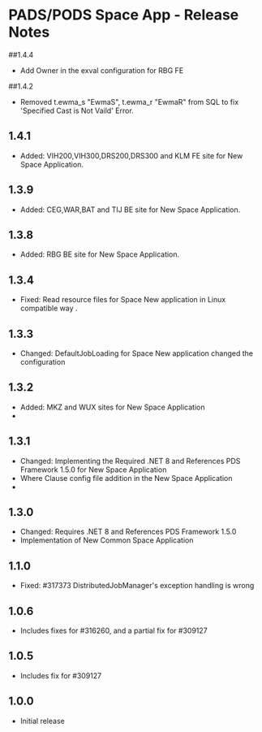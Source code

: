 # PADS/PODS Space App - Release Notes

##1.4.4
- Add Owner in the exval configuration for RBG FE

##1.4.2
- Removed t.ewma_s "EwmaS", t.ewma_r "EwmaR" from SQL to fix 'Specified Cast is Not Vaild' Error.

## 1.4.1
- Added: VIH200,VIH300,DRS200,DRS300 and KLM FE site for New Space Application.

## 1.3.9
- Added: CEG,WAR,BAT and TIJ BE site for New Space Application.

## 1.3.8
- Added: RBG BE site for New Space Application.

## 1.3.4
- Fixed: Read resource files for Space New application in Linux compatible way .

## 1.3.3
- Changed: DefaultJobLoading for Space New application changed the configuration

## 1.3.2
- Added: MKZ and WUX sites for New Space Application
- 
## 1.3.1
- Changed: Implementing the Required .NET 8 and References PDS Framework 1.5.0 for New Space Application
- Where Clause config file addition in the New Space Application
- 
## 1.3.0
- Changed: Requires .NET 8 and References PDS Framework 1.5.0
- Implementation of New Common Space Application

## 1.1.0
- Fixed: #317373 DistributedJobManager's exception handling is wrong

## 1.0.6
- Includes fixes for #316260, and a partial fix for #309127

## 1.0.5
- Includes fix for #309127

## 1.0.0
- Initial release




